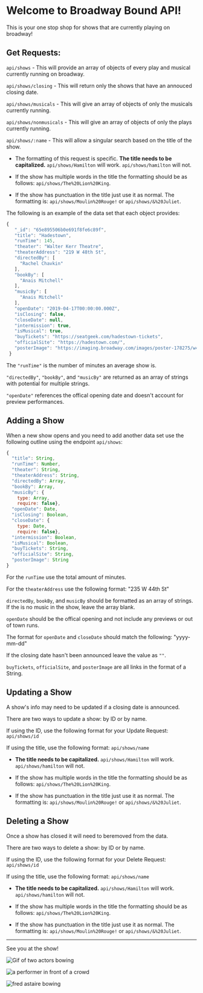 # Welcome to Broadway Bound API!

This is your one stop shop for shows that are currently playing on broadway!

## Get Requests:

`api/shows` - This will provide an array of objects of every play and musical currently running on broadway.

`api/shows/closing` - This will return only the shows that have an annouced closing date.

`api/shows/musicals` - This will give an array of objects of only the musicals currently running.

`api/shows/nonmusicals` - This will give an array of objects of only the plays currently running.

`api/shows/:name` - This will allow a singular search based on the title of the show. 

- The formatting of this request is specific. **The title needs to be capitalized.**  `api/shows/Hamilton` will work. `api/shows/hamilton` will not. 

- If the show has multiple words in the title the formatting should be as follows: `api/shows/The%20Lion%20King`. 
    
- If the show has punctuation in the title just use it as normal. The formatting is: `api/shows/Moulin%20Rouge!` or `api/shows/&%20Juliet`.

The following is an example of the data set that each object provides:

 ```js 
 {
    "_id": "65e895506b0e691f8fe6c89f",
    "title": "Hadestown",
    "runTime": 145,
    "theater": "Walter Kerr Theatre",
    "theaterAddress": "219 W 48th St",
    "directedBy": [
      "Rachel Chavkin"
    ],
    "bookBy": [
      "Anais Mitchell"
    ],
    "musicBy": [
      "Anais Mitchell"
    ],
    "openDate": "2019-04-17T00:00:00.000Z",
    "isClosing": false,
    "closeDate": null,
    "intermission": true,
    "isMusical": true,
    "buyTickets": "https://seatgeek.com/hadestown-tickets",
    "officialSite": "https://hadestown.com/",
    "posterImage": "https://imaging.broadway.com/images/poster-178275/w480/98790-15.jpg"
  }
  ```

The `"runTime"` is the number of minutes an average show is.

`"directedBy"`, `"bookBy"`, and `"musicBy"` are returned as an array of strings with potential for multiple strings.

`"openDate"` references the offical opening date and doesn't account for preview performances.

## Adding a Show

When a new show opens and you need to add another data set use the following outline using the endpoint `api/shows`:

```js
{
  "title": String,
  "runTime": Number,
  "theater": String,
  "theaterAddress": String,
  "directedBy": Array,
  "bookBy": Array,
  "musicBy": { 
    type: Array,
    require: false},
  "openDate": Date,
  "isClosing": Boolean,
  "closeDate": {
    type: Date,
    require: false},
  "intermission": Boolean,
  "isMusical": Boolean,
  "buyTickets": String,
  "officialSite": String,
  "posterImage": String
}

```
For the `runTime` use the total amount of minutes.

For the `theaterAddress` use the following format: "235 W 44th St"

`directedBy`, `bookBy`, and `musicBy` should be formatted as an array of strings. If the is no music in the show, leave the array blank.

`openDate` should be the offical opening and not include any previews or out of town runs.

The format for `openDate` and `closeDate` should match the following: "yyyy-mm-dd"

If the closing date hasn't been announced leave the value as `""`.

`buyTickets`, `officialSite`, and `posterImage` are all links in the format of a String.

## Updating a Show

A show's info may need to be updated if a closing date is announced.

There are two ways to update a show: by ID or by name.

If using the ID, use the following format for your Update Request: `api/shows/id`

If using the title, use the following format: `api/shows/name`

- **The title needs to be capitalized.**  `api/shows/Hamilton` will work. `api/shows/hamilton` will not. 

- If the show has multiple words in the title the formatting should be as follows: `api/shows/The%20Lion%20King`. 

- If the show has punctuation in the title just use it as normal. The formatting is: `api/shows/Moulin%20Rouge!` or `api/shows/&%20Juliet`.


## Deleting a Show

Once a show has closed it will need to beremoved from the data.

There are two ways to delete a show: by ID or by name.

If using the ID, use the following format for your Delete Request: `api/shows/id`

If using the title, use the following format: `api/shows/name`

- **The title needs to be capitalized.**  `api/shows/Hamilton` will work. `api/shows/hamilton` will not. 

- If the show has multiple words in the title the formatting should be as follows: `api/shows/The%20Lion%20King`. 

- If the show has punctuation in the title just use it as normal. The formatting is: `api/shows/Moulin%20Rouge!` or `api/shows/&%20Juliet`.

__________________________________

See you at the show!

![Gif of two actors bowing](https://i.gifer.com/7Qt7.gif)

![a performer in front of a crowd](https://t3.ftcdn.net/jpg/01/64/66/74/360_F_164667494_g0a8Z5gKmCWmisKMzrgsybK5VAiiukwQ.jpg)

![fred astaire bowing](https://media2.giphy.com/media/3orif3j4dRfClbz18k/giphy.gif?cid=6c09b952n5kh4ze3i41fw00vv9otazlohp5n1lzelsfwdl0p&ep=v1_internal_gif_by_id&rid=giphy.gif&ct=g)